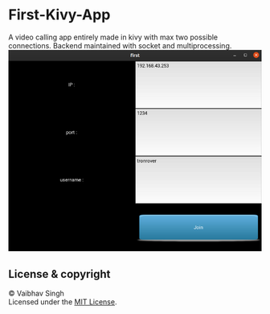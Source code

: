 # First-Kivy-App
A video calling app entirely made in kivy with max two possible connections. Backend maintained with socket and multiprocessing.
![Login page](img/Screenshot%20from%202020-05-16%2010-54-47.png)

## License & copyright
© Vaibhav Singh     
Licensed under the [MIT License](LICENSE).
